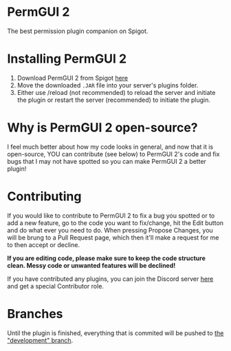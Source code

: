 # PermGUI 2
The best permission plugin companion on Spigot.

# Installing PermGUI 2
1. Download PermGUI 2 from Spigot [here](https://www.spigotmc.org/resources/70350/)
2. Move the downloaded `.JAR` file into your server's plugins folder.
3. Either use /reload (not recommended) to reload the server and initiate the plugin or restart the server (recommended) to initiate the plugin.

# Why is PermGUI 2 open-source?
I feel much better about how my code looks in general, and now that it is open-source, YOU can contribute (see below) to PermGUI 2's code and fix bugs that I may not have spotted so you can make PermGUI 2 a better plugin!

# Contributing
If you would like to contribute to PermGUI 2 to fix a bug you spotted or to add a new feature, go to the code you want to fix/change, hit the Edit button and do what ever you need to do. When pressing Propose Changes, you will be brung to a Pull Request page, which then it'll make a request for me to then accept or decline.

**If you are editing code, please make sure to keep the code structure clean. Messy code or unwanted features will be declined!**

If you have contributed any plugins, you can join the Discord server [here](https://discord.gg/GJj6Uk8YS6) and get a special Contributor role.

# Branches
Until the plugin is finished, everything that is commited will be pushed to [the "development" branch](https://github.com/SnowmanFTW/PermGUI2/tree/development).
